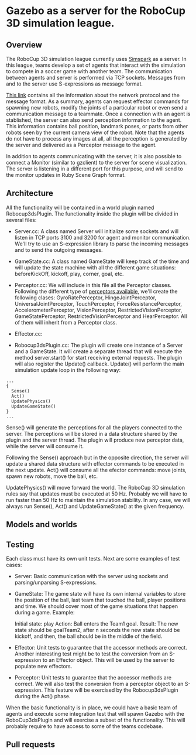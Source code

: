 # Gazebo as a server for the RoboCup 3D simulation league.

## Overview

The RoboCup 3D simulation league currently uses [Simspark](http://simspark.sourceforge.net/wiki/index.php/Main_Page) as a server. In this league,
teams develop a set of agents that interact with the simulation to compete in a
soccer game with another team. The communication between agents and server is
performed via TCP sockets. Messages from and to the server use S-expressions as
message format.

[This link](http://simspark.sourceforge.net/wiki/index.php/Network_Protocol)
contains all the information about the network protocol and the message format.
As a summary, agents can request effector commands for spawning new robots,
modify the joints of a particular robot or even send a communication message to
a teammate. Once a connection with an agent is stablished, the server can also
send perception information to the agent. This information contains ball
position, landmark poses, or parts from other robots seen by the current camera
view of the robot. Note that the agents do not have to process any images at
all, all the perception is generated by the server and delivered as a Perceptor
message to the agent.

In addition to agents communicating with the server, it is also possible to
connect a Monitor (similar to gzclient) to the server for scene visualization.
The server is listening in a different port for this purpose, and will send to
the monitor updates in Ruby Scene Graph format.

## Architecture

All the functionality will be contained in a world plugin named
Robocup3dsPlugin. The functionality inside the plugin will be divided in several
files:

* Server.cc: A class named Server will initialize some sockets and will listen
in TCP ports 3100 and 3200 for agent and monitor communication. We'll try to use
an S-expression library to parse the incoming messages and to send the outgoing
messages.

* GameState.cc: A class named GameState will keep track of the time and will
update the state machine with all the different game situations: beforeKickOff,
kickoff, play, corner, goal, etc.

* Perceptor.cc: We will include in this file all the Perceptor classes.
Following the different type of [perceptors available](http://simspark.sourceforge.net/wiki/index.php/Perceptors), we'll create the following clases:
GyroRatePerceptor, HingeJointPerceptor, UniversalJointPerceptor,
TouchPerceptor, ForceResistancePerceptor, AccelerometerPerceptor,
VisionPerceptor, RestrictedVisionPerceptor, GameStatePerceptor,
RestrictedVisionPerceptor and HearPerceptor. All of them will inherit from a
Perceptor class.

* Effector.cc:

* Robocup3dsPlugin.cc: The plugin will create one instance of a Server and a GameState. It will create a separate thread that will execute the method
server.start() for start receiving external requests. The plugin will also
register the Update() callback. Update() will perform the main simulation update
loop in the following way:

```
...
{
  Sense()
  Act()
  UpdatePhysics()
  UpdateGameState()
}
...
```

Sense() will generate the perceptions for all the players connected to the
server. The perceptions will be stored in a data structure shared by the plugin
and the server thread. The plugin will produce new perceptor data, while the
server will consume it.

Following the Sense() approach but in the opposite direction, the server will
update a shared data structure with effector commands to be executed in the next
update. Act() will consume all the efector commands: move joints, spawn new
robots, move the ball, etc.

UpdatePhysics() will move forward the world. The RoboCup 3D simulation rules
say that updates must be executed at 50 Hz. Probably we will have to run faster
than 50 Hz to maintain the simulation stability. In any case, we will always run
Sense(), Act() and UpdateGameState() at the given frequency.

## Models and worlds

## Testing

Each class must have its own unit tests. Next are some examples of test cases:

* Server: Basic communication with the server using sockets and
parsing/unparsing S-expressions.

* GameState: The game state will have its own internal variables to store the
position of the ball, last team that touched the ball, player positions and
time. We should cover most of the game situations that happen during a game. Example:

  Initial state: play
  Action: Ball enters the Team1 goal.
  Result: The new state should be goalTeam2, after n seconds the new state should
  be kickoff, and then, the ball should be in the middle of the field.

* Effector: Unit tests to guarantee that the accessor methods are correct.
Another interesting test might be to test the conversion from an S-expression to
an Effector object. This will be used by the server to populate new effectors.

* Perceptor: Unit tests to guarantee that the accessor methods are correct. We
will also test the conversion from a perceptor object to an S-expression. This
feature will be exercised by the Robocup3dsPlugin during the Act() phase.

When the basic functionality is in place, we could have a basic team of agents
and execute some integration test that will spawn Gazebo with the
RoboCup3dsPlugin and will exercise a subset of the functionality. This will
probably require to have access to some of the teams codebase.

## Pull requests